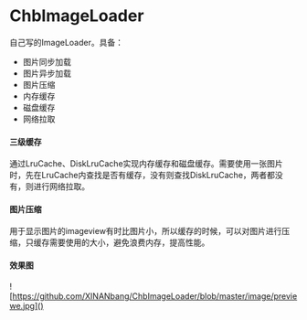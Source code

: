 # ChbImageLoader
自己写的ImageLoader。具备：

- 图片同步加载
- 图片异步加载
- 图片压缩
- 内存缓存
- 磁盘缓存
- 网络拉取



#### 三级缓存

​	通过LruCache、DiskLruCache实现内存缓存和磁盘缓存。需要使用一张图片时，先在LruCache内查找是否有缓存，没有则查找DiskLruCache，两者都没有，则进行网络拉取。



#### 图片压缩

​	用于显示图片的imageview有时比图片小，所以缓存的时候，可以对图片进行压缩，只缓存需要使用的大小，避免浪费内存，提高性能。



#### 效果图

![https://github.com/XINANbang/ChbImageLoader/blob/master/image/previewe.jpg]()	

